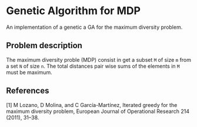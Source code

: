 # Genetic Algorithm for MDP
An implementation of a genetic a GA for the maximum diversity problem. 
## Problem description

The maximum diversity proble (MDP) consist in get a subset `M` of size `m` from a set `N` of size `n`. The total distances pair wise sums of the elements in `M` must be maximum.

## References
[1] M Lozano, D Molina, and C García-Martínez, Iterated greedy for the maximum diversity problem, European Journal of Operational Research 214 (2011), 31–38.




